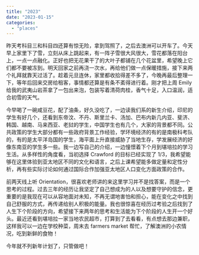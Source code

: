 ```yaml
---
title: "2023"
date: "2023-01-15"
categories: 
  - "places"
---
```

昨天考科目三和科目四还算有惊无险，拿到驾照了，之后去澳洲可以开车了。今天早上家里下了雪，立刻从床上跳起来，有一阵子雪很大风很大，雪花都落在阳台上，一点一点融化。正好也把无花果干了的大叶子都铺在几个花盆里，希望晚上它们都不要被冻到。明天回家之前再浇一次水，再给他们做一点保暖措施，接下来两个礼拜就靠天过活了。趁着元旦连休，家里都收拾得差不多了，今晚再最后整理一下，等年后回来交房给租客，事情都还算是有条不紊得进行着。刚才把上周 Emily 给我的武夷山岩茶拿了一包出来泡，包装写着清荷肉桂，香气十足，入口温润，适合初雪的天气。  
  
今早喝了一碗咸豆花，配了油条，好久没吃了，一边读我们系的新生介绍，印尼的学生有好几个，还看到东帝汶、不丹、斯里兰卡、汤加、巴布内新几内亚、斐济、韩国、越南、马来西亚、老挝的学生，中国学生也有几个，大家的背景都不同。公共政策的学生大部分都有一些政府背景工作经验，学环境经济的有的是南极科考队的，有的是太平洋岛国的学生，海平面上升直接威胁了当地生存，学发展经济的好像东南亚的学生多一些。我一边写自己的介绍，一边憧憬着下个月到堪培拉的学习生活。从多样性的角度看，当初选择 Crawford 的目标已经实现了 1/3，我希望能够在这里体验到亚太地区不同的文化和语言，之后上课希望能多做定量和定性分析，再有些实际讨论如何通过国际合作加强亚太地区人口变化方面政策的合作。  
  
前两天线上听 Orientation，很喜欢老师讲的来这里学习并不是找答案，而是一个思考的过程。过去三年的经历让我坚定了自己想成为的人以及想要守护的信念，更重要的是我现在可以从容地面对未知，不再无谓地害怕和担心，能在变化之中找到自己舒服的方式，再传递给别人积极的能量。我也很惊喜在经历过考验之后找到了人生下个阶段的方向，希望接下来两年的思考和生活能为下个阶段的人生开一个好头。最近还看到堪培拉一家当地农民超市，打算到了去看看，有点想去那边兼职，这样我可以一边在学校种菜，周末去 farmers market 帮忙，了解澳洲的小农情况，吃到新鲜的食物！  
  
今年就不列新年计划了，只管做吧！
